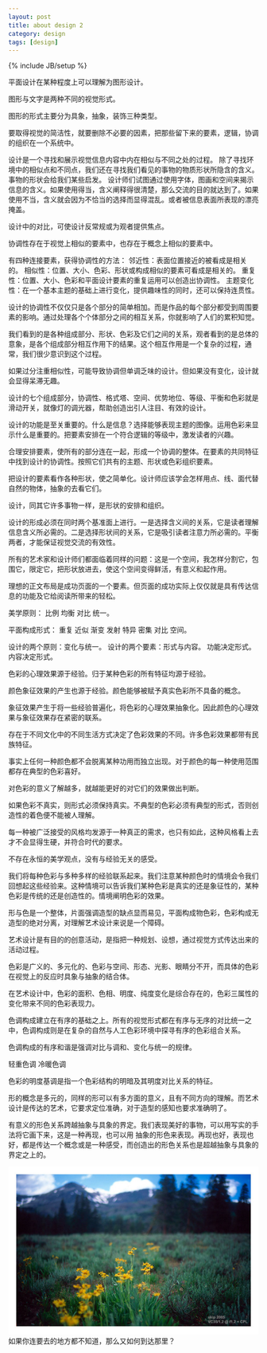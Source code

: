 ```yaml
---
layout: post
title: about design 2
category: design
tags: [design]
---
```

{% include JB/setup %}

平面设计在某种程度上可以理解为图形设计。

图形与文字是两种不同的视觉形式。

图形的形式主要分为具象，抽象，装饰三种类型。

要取得视觉的简洁性，就要删除不必要的因素，把那些留下来的要素，逻辑，协调的组织在一个系统中。

设计是一个寻找和展示视觉信息内容中内在相似与不同之处的过程。
除了寻找环境中的相似点和不同点，我们还在寻找我们看见的事物的物质形状所隐含的含义。事物的形状会给我们某些启发。
设计师们试图通过使用字体，图画和空间来揭示信息的含义。如果使用得当，含义阐释得很清楚，那么交流的目的就达到了。如果使用不当，含义就会因为不恰当的选择而显得混乱。或者被信息表面所表现的漂亮掩盖。

设计中的对比，可使设计反常规或为观者提供焦点。

协调性存在于视觉上相似的要素中，也存在于概念上相似的要素中。

有四种连接要素，获得协调性的方法：
邻近性：表面位置接近的被看成是相关的。
相似性：位置、大小、色彩、形状或构成相似的要素可看成是相关的。
重复性：位置、大小、色彩和平面设计要素的重复运用可以创造出协调性。
主题变化性：在一个基本主题的基础上进行变化，提供趣味性的同时，还可以保持连贯性。

设计的协调性不仅仅只是各个部分的简单相加。而是作品的每个部分都受到周围要素的影响。通过处理各个个体部分之间的相互关系，你就影响了人们的累积知觉。

我们看到的是各种组成部分、形状、色彩及它们之间的关系，观者看到的是总体的意象，是各个组成部分相互作用下的结果。这个相互作用是一个复杂的过程，通常，我们很少意识到这个过程。

如果过分注重相似性，可能导致协调但单调乏味的设计。但如果没有变化，设计就会显得呆滞无趣。

设计的七个组成部分，协调性、格式塔、空间、优势地位、等级、平衡和色彩就是滑动开关，就像灯的调光器，帮助创造出引人注目、有效的设计。

设计的功能是至关重要的。什么是信息？选择能够表现主题的图像。运用色彩来显示什么是重要的。把要素安排在一个符合逻辑的等级中，激发读者的兴趣。

合理安排要素，使所有的部分连在一起，形成一个协调的整体。在要素的共同特征中找到设计的协调性。按照它们共有的主题、形状或色彩组织要素。

把设计的要素看作各种形状，使之简单化。设计师应该学会怎样用点、线、面代替自然的物体，抽象的去看它们。

设计，同其它许多事物一样，是形状的安排和组织。

设计的形成必须在同时两个基准面上进行。一是选择含义间的关系，它是读者理解信息含义所必需的。二是选择形状间的关系，它是吸引读者注意力所必需的。平衡两者，才能保证视觉交流的有效性。

所有的艺术家和设计师们都面临着同样的问题：这是一个空间，我怎样分割它，包围它，限定它，把形状放进去，使这个空间变得鲜活，有意义和起作用。

理想的正文布局是成功页面的一个要素。但页面的成功实际上仅仅就是具有传达信息的功能及它给阅读所带来的轻松。

美学原则： 比例  均衡   对比   统一。

平面构成形式： 重复  近似   渐变  发射  特异   密集   对比   空间。

设计的两个原则：变化与统一。
设计的两个要素：形式与内容。
功能决定形式。内容决定形式。


色彩的心理效果源于经验。归于某种色彩的所有特征均源于经验。

颜色象征效果的产生也源于经验。颜色能够被赋予真实色彩所不具备的概念。

象征效果产生于将一些经验普遍化，将色彩的心理效果抽象化。因此颜色的心理效果与象征效果存在紧密的联系。

存在于不同文化中的不同生活方式决定了色彩效果的不同。许多色彩效果都带有民族特征。

事实上任何一种颜色都不会脱离某种功用而独立出现。对于颜色的每一种使用范围都存在典型的色彩喜好。

对色彩的意义了解越多，就越能更好的对它们的效果做出判断。

如果色彩不真实，则形式必须保持真实。不典型的色彩必须有典型的形式，否则创造性的着色便不能被人理解。

每一种被广泛接受的风格均发源于一种真正的需求，也只有如此，这种风格看上去才不会显得生硬，并符合时代的要求。

不存在永恒的美学观点，没有与经验无关的感受。

我们将每种色彩与多种多样的经验联系起来。我们注意某种颜色时的情境会令我们回想起这些经验来。这种情境可以告诉我们某种色彩是真实的还是象征性的，某种色彩是传统的还是创造性的。情境阐明色彩的效果。

形与色是一个整体，片面强调造型的缺点显而易见，平面构成物色彩，色彩构成无造型的绝对分离，对理解艺术设计来说是一个障碍。

艺术设计是有目的的创意活动，是指把一种规划、设想，通过视觉方式传达出来的活动过程。

色彩是广义的、多元化的、色彩与空间、形态、光影、眼睛分不开，而具体的色彩在视觉上的反应时具象与抽象的结合体。

在艺术设计中，色彩的面积、色相、明度、纯度变化是综合存在的，色彩三属性的变化带来不同的色彩表现力。

色调构成建立在有序的基础之上。所有的视觉形式都在有序与无序的对比统一之中，色调构成则是在复杂的自然与人工色彩环境中探寻有序的色彩组合关系。

色调构成的有序和谐是强调对比与调和、变化与统一的规律。

轻重色调
冷暖色调

色彩的明度基调是指一个色彩结构的明暗及其明度对比关系的特征。

形的概念是多元的，同样的形可以有多方面的意义，且有不同方向的理解。而艺术设计是传达的艺术，它要求定位准确，对于造型的感知也要求准确明了。

有意义的形色关系跨越抽象与具象的界定。我们表现美好的事物，可以用写实的手法将它画下来，这是一种再现，也可以用
抽象的形色来表现。再现也好，表现也好，都是传达一个概念或是一种感受，而创造出的形色关系也是超越抽象与具象的界定之上的。


<img src="/assets/img/a.jpg" />
如果你连要去的地方都不知道，那么又如何到达那里？
